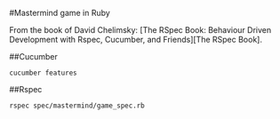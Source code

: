 #Mastermind game in Ruby

From the book of David Chelimsky: [The RSpec Book: Behaviour Driven Development with Rspec, Cucumber, and Friends][The RSpec Book].

##Cucumber


``` 
cucumber features 
```

##Rspec

``` 
rspec spec/mastermind/game_spec.rb
```



